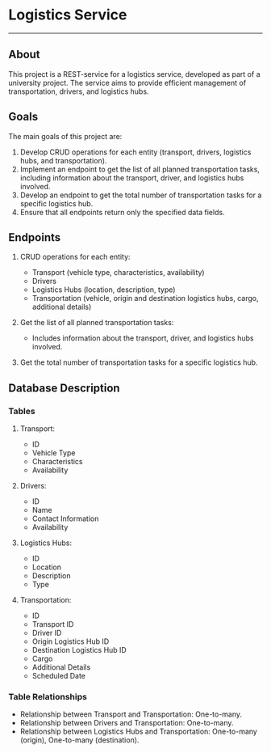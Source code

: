 # Logistics Service

---

## About

This project is a REST-service for a logistics service, developed as part of a university project. The service aims to provide efficient management of transportation, drivers, and logistics hubs.

## Goals

The main goals of this project are:

1. Develop CRUD operations for each entity (transport, drivers, logistics hubs, and transportation).
2. Implement an endpoint to get the list of all planned transportation tasks, including information about the transport, driver, and logistics hubs involved.
3. Develop an endpoint to get the total number of transportation tasks for a specific logistics hub.
4. Ensure that all endpoints return only the specified data fields.

## Endpoints

1. CRUD operations for each entity:
   - Transport (vehicle type, characteristics, availability)
   - Drivers
   - Logistics Hubs (location, description, type)
   - Transportation (vehicle, origin and destination logistics hubs, cargo, additional details)

2. Get the list of all planned transportation tasks:
   - Includes information about the transport, driver, and logistics hubs involved.

3. Get the total number of transportation tasks for a specific logistics hub.

## Database Description

### Tables

1. Transport:
   - ID
   - Vehicle Type
   - Characteristics
   - Availability

2. Drivers:
   - ID
   - Name
   - Contact Information
   - Availability

3. Logistics Hubs:
   - ID
   - Location
   - Description
   - Type

4. Transportation:
   - ID
   - Transport ID
   - Driver ID
   - Origin Logistics Hub ID
   - Destination Logistics Hub ID
   - Cargo
   - Additional Details
   - Scheduled Date

### Table Relationships

- Relationship between Transport and Transportation: One-to-many.
- Relationship between Drivers and Transportation: One-to-many.
- Relationship between Logistics Hubs and Transportation: One-to-many (origin), One-to-many (destination).
